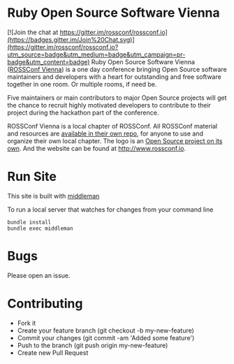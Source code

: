 Ruby Open Source Software Vienna
=========

[![Join the chat at https://gitter.im/rossconf/rossconf.io](https://badges.gitter.im/Join%20Chat.svg)](https://gitter.im/rossconf/rossconf.io?utm_source=badge&utm_medium=badge&utm_campaign=pr-badge&utm_content=badge)
Ruby Open Source Software Vienna ([ROSSConf Vienna](http://rossconf.io)) is a one day conference bringing Open Source software maintainers and developers with a heart for outstanding and free software together in one room. Or multiple rooms, if need be.  

Five maintainers or main contributors to major Open Source projects will get the chance to recruit highly motivated developers to contribute to their project during the hackathon part of the conference.

ROSSConf Vienna is a local chapter of ROSSConf. All ROSSConf material and resources are [available in their own repo](https://github.com/rossconf/organizers-toolkit), for anyone to use and organize their own local chapter. The logo is an [Open Source project on its own](https://github.com/rossconf/logo/blob/master/README.md). And the website can be found at http://www.rossconf.io.

Run Site
=========

This site is built with [middleman](http://middlemanapp.com)

To run a local server that watches for changes from your command line

```
bundle install  
bundle exec middleman
```

Bugs
=========
Please open an issue.

Contributing
=========

- Fork it
- Create your feature branch (git checkout -b my-new-feature)
- Commit your changes (git commit -am 'Added some feature')
- Push to the branch (git push origin my-new-feature)
- Create new Pull Request
